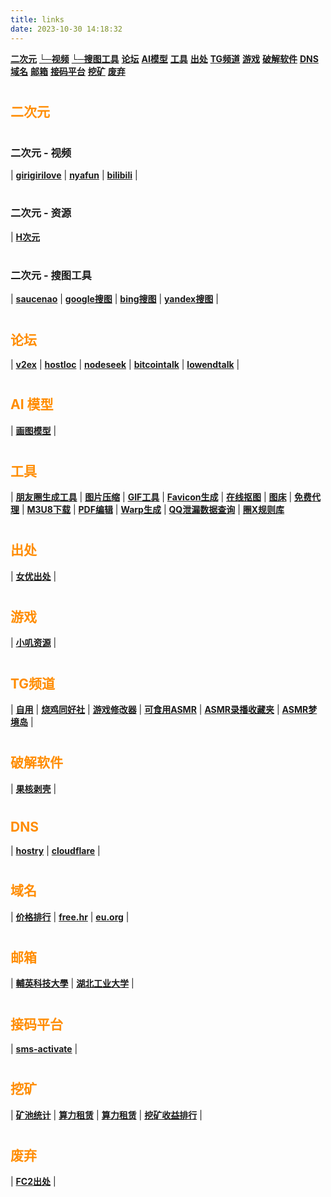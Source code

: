 ```yaml
---
title: links
date: 2023-10-30 14:18:32
---
```


**[二次元](#anime)**
**[└─视频](#anime_video)**
**[└─搜图工具](#anime_tool)**
**[论坛](#bbs)**
**[AI模型](#aimodel)**
**[工具](#tool)**
**[出处](#source)**
**[TG频道](#tg)**
**[游戏](#game)**
**[破解软件](#crack)**
**[DNS](#dns)**
**[域名](#domain)**
**[邮箱](#email)**
**[接码平台](#sms)**
**[挖矿](#mining)**
**[废弃](#deprecated)**

# <h2 id="anime" style="color:#FF8C00">二次元</h2>

# <h3 id="anime_video">二次元 - 视频</h3>

| **[girigirilove](https://anime.girigirilove.com)** | **[nyafun](https://www.nyafun.net/)** | **[bilibili](https://www.bilibili.com)** |

# <h3 id="anime_source">二次元 - 资源</h3>

| **[H次元](https://h-ciyuan.com)** 

# <h3 id="anime_tool">二次元 - 搜图工具</h3>

| **[saucenao](https://saucenao.com/)** | **[google搜图](https://www.google.com/imghp)** |  **[bing搜图](https://www.bing.com/images/feed)** | **[yandex搜图](https://yandex.com/images)** |

# <h2 id="bbs" style="color:#FF8C00">论坛</h2>

| **[v2ex](https://www.v2ex.com)** | **[hostloc](https://hostloc.com/forum-45-1.html)** | **[nodeseek](https://www.nodeseek.com/)** | **[bitcointalk](https://bitcointalk.org/index.php?board=159.0;sort=last_post;desc)** | **[lowendtalk](https://lowendtalk.com/)** |

# <h2 id="aimodel" style="color:#FF8C00">AI 模型</h2>

| **[画图模型](https://civitai.com/)** |

# <h2 id="tool" style="color:#FF8C00">工具</h2>

| **[朋友圈生成工具](https://github.com/TransparentLC/WechatMomentScreenshot)** | **[图片压缩](https://tinypng.com/)** | **[GIF工具](https://ezgif.com/reverse)** | **[Favicon生成](https://favicon.io/favicon-converter/)** | **[在线抠图](https://pixian.ai/)** | **[图床](https://mjj.today/)** | **[免费代理](http://free-proxy.cz/zh/)** | **[M3U8下载](https://github.com/Momo707577045/media-source-extract)** | **[PDF编辑](https://www.sejda.com)** | **[Warp生成](https://fscarmen.cloudflare.now.cc)** | **[QQ泄漏数据查询](https://zy.xywlapi.cc/home.html)** | **[圈X规则库](https://whatshub.top/quantumultx)** 

# <h2 id="source" style="color:#FF8C00">出处</h2>

| **[女优出处](https://av-wiki.net/)** |

# <h2 id="game" style="color:#FF8C00">游戏</h2>

| **[小叽资源](https://steamzg.com/)** |

# <h2 id="tg" style="color:#FF8C00">TG频道</h2>

| **[自用](https://t.me/bakahentailolicon)** | **[烧鸡同好社](https://t.me/hdshaoji)** | **[游戏修改器](https://t.me/mygametrainer)** | **[可食用ASMR](https://t.me/asmr_online)** | **[ASMR录播收藏夹](https://t.me/+xzL2E63clBVkNTll)** | **[ASMR梦境岛](https://t.me/erojpasmr)** |

# <h2 id="crack" style="color:#FF8C00">破解软件</h2>

| **[果核剥壳](https://www.ghxi.com)** | 

# <h2 id="dns" style="color:#FF8C00">DNS</h2>

| **[hostry](https://hostry.com/)** | **[cloudflare](https://www.cloudflare.com/zh-cn/)** | 

# <h2 id="domain" style="color:#FF8C00">域名</h2>

| **[价格排行](https://tld-list.com/)** | **[free.hr](https://subreg.cz/en/)** | **[eu.org](https://nic.eu.org/)** | 

# <h2 id="email" style="color:#FF8C00">邮箱</h2>

| **[輔英科技大學](https://aspstd.fy.edu.tw/StdNew/)** | **[湖北工业大学](https://xmail.hbut.edu.cn/)** |

# <h2 id="sms" style="color:#FF8C00">接码平台</h2>

| **[sms-activate](https://sms-activate.org/cn)** | 

# <h2 id="mining" style="color:#FF8C00">挖矿</h2>

| **[矿池统计](https://miningpoolstats.stream/)** | **[算力租赁](https://www.miningrigrentals.com/)** | **[算力租赁](https://www.miningrigrentals.com/)** | **[挖矿收益排行](https://poolbay.io/miners-profitability/cpu)** |

# <h2 id="deprecated" style="color:#FF8C00">废弃</h2>

| **[FC2出处](https://db.msin.jp/?njp)** |